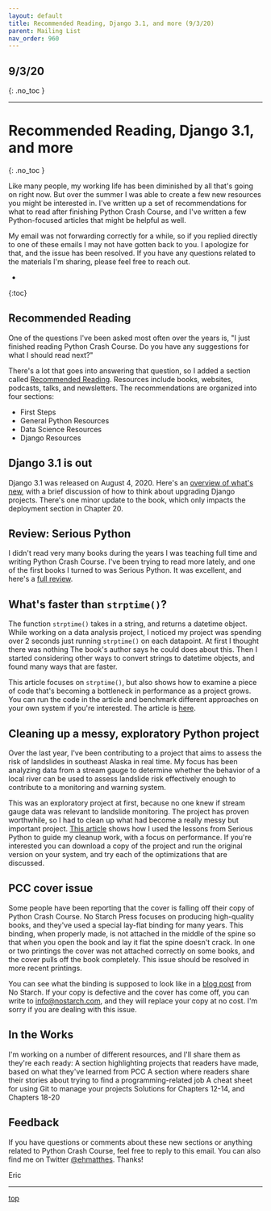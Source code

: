 ```yaml
---
layout: default
title: Recommended Reading, Django 3.1, and more (9/3/20)
parent: Mailing List
nav_order: 960
---
```


## 9/3/20
{: .no_toc }

---

# Recommended Reading, Django 3.1, and more
{: .no_toc }

Like many people, my working life has been diminished by all that's going on right now. But over the summer I was able to create a few new resources you might be interested in. I've written up a set of recommendations for what to read after finishing Python Crash Course, and I've written a few Python-focused articles that might be helpful as well.

My email was not forwarding correctly for a while, so if you replied directly to one of these emails I may not have gotten back to you. I apologize for that, and the issue has been resolved. If you have any questions related to the materials I'm sharing, please feel free to reach out.

* 
{:toc}

## Recommended Reading

One of the questions I've been asked most often over the years is, "I just finished reading Python Crash Course. Do you have any suggestions for what I should read next?"

There's a lot that goes into answering that question, so I added a section called [Recommended Reading](../recommended_reading/index.md). Resources include books, websites, podcasts, talks, and newsletters. The recommendations are organized into four sections:
- First Steps
- General Python Resources
- Data Science Resources
- Django Resources


## Django 3.1 is out

Django 3.1 was released on August 4, 2020. Here's an [overview of what's new](../updates/django3_1.md), with a brief discussion of how to think about upgrading Django projects. There's one minor update to the book, which only impacts the deployment section in Chapter 20.

## Review: Serious Python

I didn't read very many books during the years I was teaching full time and writing Python Crash Course. I've been trying to read more lately, and one of the first books I turned to was Serious Python. It was excellent, and here's a [full review](https://ehmatthes.com/blog/review_serious_python/).

## What's faster than `strptime()`?

The function `strptime()` takes in a string, and returns a datetime object. While working on a data analysis project, I noticed my project was spending over 2 seconds just running `strptime()` on each datapoint. At first I thought there was nothing The book's author says he could does about this. Then I started considering other ways to convert strings to datetime objects, and found many ways that are faster.

This article focuses on `strptime()`, but also shows how to examine a piece of code that's becoming a bottleneck in performance as a project grows. You can run the code in the article and benchmark different approaches on your own system if you're interested. The article is [here](https://ehmatthes.com/blog/faster_than_strptime/).

## Cleaning up a messy, exploratory Python project

Over the last year, I've been contributing to a project that aims to assess the risk of landslides in southeast Alaska in real time. My focus has been analyzing data from a stream gauge to determine whether the behavior of a local river can be used to assess landslide risk effectively enough to contribute to a monitoring and warning system.

This was an exploratory project at first, because no one knew if stream gauge data was relevant to landslide monitoring. The project has proven worthwhile, so I had to clean up what had become a really messy but important project. [This article](https://ehmatthes.com/blog/messy_python_project/) shows how I used the lessons from Serious Python to guide my cleanup work, with a focus on performance. If you're interested you can download a copy of the project and run the original version on your system, and try each of the optimizations that are discussed.

## PCC cover issue

Some people have been reporting that the cover is falling off their copy of Python Crash Course. No Starch Press focuses on producing high-quality books, and they've used a special lay-flat binding for many years. This binding, when properly made, is not attached in the middle of the spine so that when you open the book and lay it flat the spine doesn't crack. In one or two printings the cover was not attached correctly on some books, and the cover pulls off the book completely. This issue should be resolved in more recent printings.

You can see what the binding is supposed to look like in a [blog post](https://nostarch.com/blog/lay-flat-bindings-what-and-how) from No Starch. If your copy is defective and the cover has come off, you can write to info@nostarch.com, and they will replace your copy at no cost. I'm sorry if you are dealing with this issue.

## In the Works

I'm working on a number of different resources, and I'll share them as they're each ready:
A section highlighting projects that readers have made, based on what they've learned from PCC
A section where readers share their stories about trying to find a programming-related job
A cheat sheet for using Git to manage your projects
Solutions for Chapters 12-14, and Chapters 18-20

## Feedback

If you have questions or comments about these new sections or anything related to Python Crash Course, feel free to reply to this email. You can also find me on Twitter [@ehmatthes](https://twitter.com/ehmatthes). Thanks!

Eric

---

[top](#top)